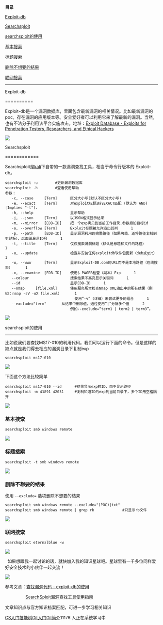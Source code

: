 **目录**

[Exploit-db](#t0 "Exploit-db")

[Searchsploit](#t1 "Searchsploit")

[searchsploit的使用](#t2 "searchsploit的使用")

[基本搜索](#t3 "基本搜索")

[标题搜索](#t4 "标题搜索")

[删除不想要的结果](#t5 "删除不想要的结果")

[联网搜索](#t6 "联网搜索")

* * *

Exploit-db
==========

Exploit-db是一个漏洞数据库，里面包含最新漏洞的相关情况。比如最新漏洞的poc，存在漏洞的应用版本等。安全爱好者可以利用它来了解最新的漏洞。当然，也有不法分子利用该平台实施攻击。地址：[Exploit Database - Exploits for Penetration Testers, Researchers, and Ethical Hackers](https://www.exploit-db.com/ "Exploit Database - Exploits for Penetration Testers, Researchers, and Ethical Hackers")

![](https://img-blog.csdnimg.cn/20190922094305464.png?x-oss-process=image/watermark,type_ZmFuZ3poZW5naGVpdGk,shadow_10,text_aHR0cHM6Ly9ibG9nLmNzZG4ubmV0L3FxXzM2MTE5MTky,size_16,color_FFFFFF,t_70)

Searchsploit
============

Searchsploit是[kali](https://so.csdn.net/so/search?q=kali&spm=1001.2101.3001.7020)下自带的一款漏洞查找工具，相当于命令行版本的 Exploit-db。

```
searchsploit -u        #更新漏洞数据库      
searchsploit -h        #查看使用帮助      
参数：      
   -c, --case     [Term]      区分大小写(默认不区分大小写)      
   -e, --exact    [Term]      对exploit标题进行EXACT匹配 (默认为 AND) [Implies "-t"].      
   -h, --help                 显示帮助      
   -j, --json     [Term]      以JSON格式显示结果      
   -m, --mirror   [EDB-ID]    把一个exp拷贝到当前工作目录,参数后加目标id      
   -o, --overflow [Term]      Exploit标题被允许溢出其列      1
   -p, --path     [EDB-ID]    显示漏洞利用的完整路径（如果可能，还将路径复制到剪贴板），后面跟漏洞ID号      1
   -t, --title    [Term]      仅仅搜索漏洞标题（默认是标题和文件的路径）      1
   -u, --update               检查并安装任何exploitdb软件包更新（deb或git）      1
   -w, --www      [Term]      显示Exploit-DB.com的URL而不是本地路径（在线搜索）      1
   -x, --examine  [EDB-ID]    使用$ PAGER检查（副本）Exp      1
   --colour                   搜索结果不高亮显示关键词      1
   --id                       显示EDB-ID      1
   --nmap     [file.xml]      使用服务版本检查Nmap XML输出中的所有结果（例如：nmap -sV -oX file.xml）      1
                                使用“-v”（详细）来尝试更多的组合      1
   --exclude="term"       从结果中删除值。通过使用“|”分隔多个值      2
                              例如--exclude=“term1 | term2 | term3”。
```


![](https://img-blog.csdnimg.cn/20200225171538477.png?x-oss-process=image/watermark,type_ZmFuZ3poZW5naGVpdGk,shadow_10,text_aHR0cHM6Ly9ibG9nLmNzZG4ubmV0L3FxXzM2MTE5MTky,size_16,color_FFFFFF,t_70)

searchsploit的使用
---------------

比如说我们要查找MS17-010的利用代码。我们可以运行下面的命令。但是这样的缺点就是我们得去相应的漏洞目录下复制exp

```
searchsploit ms17-010
```


![](https://img-blog.csdnimg.cn/20200225172322393.png?x-oss-process=image/watermark,type_ZmFuZ3poZW5naGVpdGk,shadow_10,text_aHR0cHM6Ly9ibG9nLmNzZG4ubmV0L3FxXzM2MTE5MTky,size_16,color_FFFFFF,t_70)

下面这个方法比较简单

```
searchsploit ms17-010 --id      #结果显示exp的ID，而不显示路径      
searchsploit -m 41891 42031     #复制知道ID的exp到当前目录下，多个ID用空格隔开
```


![](https://img-blog.csdnimg.cn/20200225172555608.png?x-oss-process=image/watermark,type_ZmFuZ3poZW5naGVpdGk,shadow_10,text_aHR0cHM6Ly9ibG9nLmNzZG4ubmV0L3FxXzM2MTE5MTky,size_16,color_FFFFFF,t_70)

### 基本搜索

```
searchsploit smb windows remote
```


![](https://img-blog.csdnimg.cn/20200225173002486.png?x-oss-process=image/watermark,type_ZmFuZ3poZW5naGVpdGk,shadow_10,text_aHR0cHM6Ly9ibG9nLmNzZG4ubmV0L3FxXzM2MTE5MTky,size_16,color_FFFFFF,t_70)

### 标题搜索

```
searchsploit -t smb windows remote
```


![](https://img-blog.csdnimg.cn/2020022517455495.png?x-oss-process=image/watermark,type_ZmFuZ3poZW5naGVpdGk,shadow_10,text_aHR0cHM6Ly9ibG9nLmNzZG4ubmV0L3FxXzM2MTE5MTky,size_16,color_FFFFFF,t_70)

### 删除不想要的结果

使用 `--exclude=` 选项删除不想要的结果

```
searchsploit smb windows remote --exclude="(POC)|txt"      
searchsploit smb windows remote | grep rb             #只显示rb文件
```


![](https://img-blog.csdnimg.cn/20200225174738746.png?x-oss-process=image/watermark,type_ZmFuZ3poZW5naGVpdGk,shadow_10,text_aHR0cHM6Ly9ibG9nLmNzZG4ubmV0L3FxXzM2MTE5MTky,size_16,color_FFFFFF,t_70)

### 联网搜索

```
searchsploit eternalblue -w
```


![](https://img-blog.csdnimg.cn/20200225175257149.png?x-oss-process=image/watermark,type_ZmFuZ3poZW5naGVpdGk,shadow_10,text_aHR0cHM6Ly9ibG9nLmNzZG4ubmV0L3FxXzM2MTE5MTky,size_16,color_FFFFFF,t_70)

  如果想跟我一起讨论的话，就快加入我的知识星球吧。星球里有一千多位同样爱好安全技术的小伙伴一起交流！

![](https://img-blog.csdnimg.cn/1219ed79e9ed449d85d27b732cda5ea6.jpg)

参考文章：[查找漏洞代码 - exploit-db的使用](https://www.jianshu.com/p/ca234f8cd661 "查找漏洞代码 - exploit-db的使用")

                 [SearchSploit漏洞查找工具使用指南](https://www.freebuf.com/sectool/146106.html "SearchSploit漏洞查找工具使用指南")

文章知识点与官方知识档案匹配，可进一步学习相关知识

[CS入门技能树](https://edu.csdn.net/skill/gml/gml-62c30f9c31f64a1d96af732c47c93f04)[Git入门](https://edu.csdn.net/skill/gml/gml-62c30f9c31f64a1d96af732c47c93f04)[Git简介](https://edu.csdn.net/skill/gml/gml-62c30f9c31f64a1d96af732c47c93f04)11176 人正在系统学习中